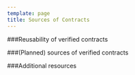 ```yaml
---
template: page
title: Sources of Contracts
---
```


###Reusability of verified contracts 

###(Planned) sources of verified contracts 

###Additional resources
